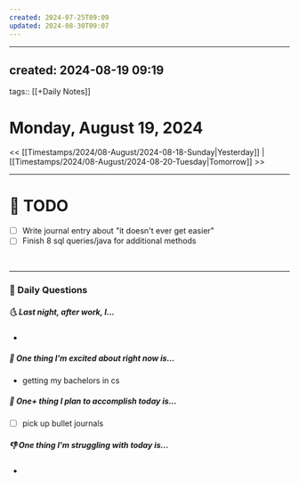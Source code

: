 ```yaml
---
created: 2024-07-25T09:09
updated: 2024-08-30T09:07
---
```

---
created: 2024-08-19 09:19
---
tags:: [[+Daily Notes]]

# Monday, August 19, 2024

<< [[Timestamps/2024/08-August/2024-08-18-Sunday|Yesterday]] | [[Timestamps/2024/08-August/2024-08-20-Tuesday|Tomorrow]] >>

---
# 📝 TODO
- [ ]  Write journal entry about "it doesn't ever get easier"
- [ ] Finish 8 sql queries/java for additional methods
<br>


---
### 📅 Daily Questions
##### 🌜 Last night, after work, I...
- 

##### 🙌 One thing I'm excited about right now is...
- getting my bachelors in cs

##### 🚀 One+ thing I plan to accomplish today is...
- [ ] pick up bullet journals

##### 👎 One thing I'm struggling with today is...
- 

